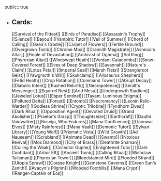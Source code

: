 public:: true
- ## Cards:
	[[Survival of the Fittest]]
	[[Birds of Paradise]]
	[[Assassin's Trophy]]
	[[Silence]]
	[[Bayou]]
	[[Vampiric Tutor]]
	[[Veil of Summer]]
	[[Chord of Calling]]
	[[Gaea's Cradle]]
	[[Carpet of Flowers]]
	[[Fertile Ground]]
	[[Overgrown Tomb]]
	[[Chrome Mox]]
	[[Drannith Magistrate]]
	[[Ashnod's Altar]]
	[[Finale of Devastation]]
	[[Archivist of Oghma]]
	[[Sol Ring]]
	[[Phyrexian Altar]]
	[[Windswept Heath]]
	[[Verdant Catacombs]]
	[[Snow-Covered Forest]]
	[[Elves of Deep Shadow]]
	[[Savannah]]
	[[Nature's Claim]]
	[[Lotus Petal]]
	[[Imperial Seal]]
	[[Marsh Flats]]
	[[Strangleroot Geist]]
	[[Yawgmoth's Will]]
	[[Skullclamp]]
	[[Allosaurus Shepherd]]
	[[Fetid Heath]]
	[[Crop Rotation]]
	[[Command Tower]]
	[[Abrupt Decay]]
	[[Diabolic Intent]]
	[[Rushed Rebirth]]
	[[Necropotence]]
	[[Geralf's Messenger]]
	[[Squirrel Nest]]
	[[Arid Mesa]]
	[[Undergrowth Stadium]]
	[[Jeweled Lotus]]
	[[Esper Sentinel]]
	[[Tayam, Luminous Enigma]]
	[[Polluted Delta]]
	[[Forest]]
	[[Entomb]]
	[[Necromancy]]
	[[Leonin Relic-Warder]]
	[[Godless Shrine]]
	[[Cryptic Trilobite]]
	[[Fyndhorn Elves]]
	[[Dark Ritual]]
	[[Opposition Agent]]
	[[Devoted Druid]]
	[[Grand Abolisher]]
	[[Praetor's Grasp]]
	[[Thoughtseize]]
	[[Earthcraft]]
	[[Dauthi Voidwalker]]
	[[Boseiju, Who Endures]]
	[[Mana Confluence]]
	[[Llanowar Elves]]
	[[Misty Rainforest]]
	[[Mana Vault]]
	[[Demonic Tutor]]
	[[Sylvan Library]]
	[[Young Wolf]]
	[[Prismatic Vista]]
	[[Wild Growth]]
	[[Ad Nauseam]]
	[[Scrubland]]
	[[Animate Dead]]
	[[Swamp]]
	[[Noxious Revival]]
	[[Mox Diamond]]
	[[City of Brass]]
	[[Deathrite Shaman]]
	[[Culling the Weak]]
	[[Collector Ouphe]]
	[[Enlightened Tutor]]
	[[Dark Confidant]]
	[[Arbor Elf]]
	[[Ancient Tomb]]
	[[Culling Ritual]]
	[[Wishclaw Talisman]]
	[[Phyrexian Tower]]
	[[Bloodstained Mire]]
	[[Flooded Strand]]
	[[Utopia Sprawl]]
	[[Corpse Knight]]
	[[Gemstone Caverns]]
	[[Green Sun's Zenith]]
	[[Avacyn's Pilgrim]]
	[[Wooded Foothills]]
	[[Mana Crypt]]
	[[Ranger-Captain of Eos]]
